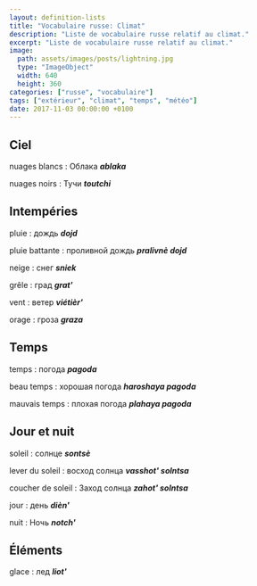 ```yaml
---
layout: definition-lists
title: "Vocabulaire russe: Climat"
description: "Liste de vocabulaire russe relatif au climat."
excerpt: "Liste de vocabulaire russe relatif au climat."
image:
  path: assets/images/posts/lightning.jpg
  type: "ImageObject"
  width: 640
  height: 360
categories: ["russe", "vocabulaire"]
tags: ["extérieur", "climat", "temps", "météo"]
date: 2017-11-03 00:00:00 +0100
---
```


## Ciel

nuages blancs
: Облака
*__ablaka__*

nuages noirs
: Тучи
*__toutchi__*


## Intempéries

pluie
: дождь
*__dojd__*

pluie battante
: проливной дождь
*__pralivnè dojd__*

neige
: снег
*__sniek__*

grêle
: град
*__grat'__*

vent
: ветер
*__viétièr'__*

orage
: гроза
*__graza__*


## Temps

temps
: погода
*__pagoda__*

beau temps
: хорошая погода
*__haroshaya pagoda__*

mauvais temps
: плохая погода
*__plahaya pagoda__*


## Jour et nuit

soleil
: солнце
*__sontsè__*

lever du soleil
: восход солнца
*__vasshot' solntsa__*

coucher de soleil
: Заход солнца
*__zahot' solntsa__*

jour
: день
*__dièn'__*

nuit
: Ночь
*__notch'__*


## Éléments

glace
: лед
*__liot'__*
